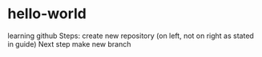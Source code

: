 # hello-world
learning github
Steps: create new repository (on left, not on right as stated in guide)
Next step make new branch
